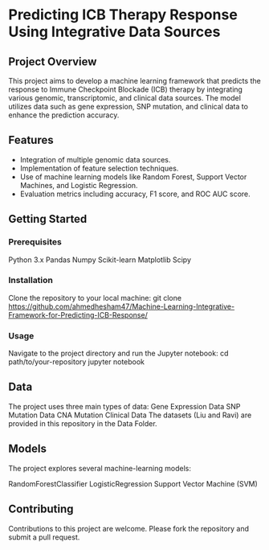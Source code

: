 # Predicting ICB Therapy Response Using Integrative Data Sources
## Project Overview
This project aims to develop a machine learning framework that predicts the response to Immune Checkpoint Blockade (ICB) therapy by integrating various genomic, transcriptomic, and clinical data sources. The model utilizes data such as gene expression, SNP mutation, and clinical data to enhance the prediction accuracy.

## Features
- Integration of multiple genomic data sources.
- Implementation of feature selection techniques.
- Use of machine learning models like Random Forest, Support Vector Machines, and Logistic Regression.
- Evaluation metrics including accuracy, F1 score, and ROC AUC score.
## Getting Started
### Prerequisites
Python 3.x
Pandas
Numpy
Scikit-learn
Matplotlib
Scipy
### Installation
Clone the repository to your local machine:
git clone https://github.com/ahmedhesham47/Machine-Learning-Integrative-Framework-for-Predicting-ICB-Response/
### Usage
Navigate to the project directory and run the Jupyter notebook:
cd path/to/your-repository
jupyter notebook
## Data
The project uses three main types of data:
Gene Expression Data
SNP Mutation Data
CNA Mutation
Clinical Data
The datasets (Liu and Ravi) are provided in this repository in the Data Folder.

## Models
The project explores several machine-learning models:

RandomForestClassifier
LogisticRegression
Support Vector Machine (SVM)

## Contributing
Contributions to this project are welcome. Please fork the repository and submit a pull request.
